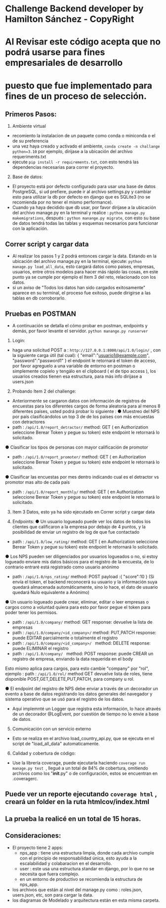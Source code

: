 # Challenge Backend developer by Hamilton Sánchez - CopyRight

# Al Revisar este código acepta que no podrá usarse para fines empresariales de desarrollo

# puesto que fue implementado para fines de un proceso de selección.

## Primeros Pasos:

1. Ambiente virtual

- recomiento la instalacion de un paquete como conda o miniconda o el de su preferencia
- una vez haya creado y activado el ambiente, `conda create -n challange python=3.10` por ejemplo, dirijase a la ubicación del archivo requeriments.txt
- ejecute `pip install -r requirements.txt`, con esto tendrá las dependencias necesarias para correr el proyecto.

2. Base de datos:

- El proyecto está por defecto configurado para usar una base de datos PostgreSQL, si ud prefiere, puede ir al archivo settings.py y cambiar esto para utilizar la db por defecto en django que es SQLite3 (no se recomienda por no tener el mismo performance).
- Cuando ya haya decidido que db usar, por favor dirijase a la ubicación del archivo manage.py en la terminal y realice : `python manage.py makemigrations`, después : `python manange.py migrate`, con esto su base de datos tendrá todas las tablas y esquemas necesarios para funcionar con la aplicación.

## Correr script y cargar data

- Al realizar los pasos 1 y 2 podrá entonces cargar la data. Estando en la ubicación del archivo manage.py en la terminal, ejecute:
  `python manage.py load_all_data`, esto cargará datos como paises, empresas, usuarios, entre otros modelos para hacer más rápido las cosas, en este punto ya se cumple por ejemplo el Item 3 del reto, relacionado con los datos.
- si un aviso de "Todos los datos han sido cargados exitosamente" aparece en su terminal, el proceso fue exitoso, puede dirigirse a las tablas en db corroborarlo.

## Pruebas en POSTMAN

- A continuación se detalla el cómo probar en postman, endpoints y demás, por favor levante el servidor.
  `python manange.py runserver`

1. Login:

- haga una solicitud POST a : `http://127.0.0.1:8000/api/1.0/login/` , con la siguiente carga útil (tal cual):
  {
  "email":"usuario1@example.com",
  "password":"password1"
  }
  el endpoint le retornará el token de acceso, por favor agreguelo a una variable de entorno en postman o simplemente copielo y tengálo en el clipboard ( el de tipo access ), los usuarios creados tienen esa estructura, para más info dirijase a users.json

2. Probando Item 2 del challenge:

- Anteriormente se cargaron datos con información de registros de encuestas para los diferentes cargos de forma aleatoria para al menos 8 diferentes países, usted podrá probar lo siguiente :
  ● Muestreo del NPS por país clasificándolos un top 3 de de los países con más encuestas con detractores
- path : `/api/1.0/report_detractor/` method: GET ( en Authorization seleccione Berear Token y pegue su token)
  este endpoint le retornará lo solicitado.

● Clasificar los tipos de personas con mayor calificación de promotor

- path : `/api/1.0/report_promoter/` method: GET ( en Authorization seleccione Berear Token y pegue su token)
  este endpoint le retornará lo solicitado.

● Clasificar las encuestas por mes dentro indicando cual es el detractor vs promotor mas alto de cada país

- path : `/api/1.0/report_monthly/` method: GET ( en Authorization seleccione Berear Token y pegue su token)
  este endpoint le retornará lo solicitado.

3. Item 3 Datos, esto ya ha sido ejecutado en Correr script y cargar data

4. Endpoints:
   ● Un usuario logueado puede ver los datos de todos los clientes que calificaron a la empresa por debajo de 4 puntos, y la posibilidad de enviar un registro de log de que fue contactado

- path : `/api/1.0/low_rating/` method: GET ( en Authorization seleccione Berear Token y pegue su token)
  este endpoint le retornará lo solicitado.

● Los NPS pueden ser diligenciados por usuarios logueados o no, si estoy logueado enviare mis datos básicos para el registro de la encuesta, de lo contrario entraré está registrado como usuario anónimo

- path : `/api/1.0/nps_rating/` method: POST payload :{ "score":10 } (Si envía el token, el backend reconocerá su usuario y la información suya quedará almacenada automáticamente, sino lo hace, el dato de usuario quedará Nulo equivalente a Anónimo)

● Un usuario logueado puede crear, eliminar, editar o leer empresas o cargos como a voluntad quiera
para esto por favor pegue el token para poder tener los permisos.

- path : `/api/1.0/company/` method: GET response: devuelve la lista de empresas
- path : `/api/1.0/company/<id_company>/` method: PUT,PATCH response: puede EDITAR parcialmente o totalmente el registro
- path : `/api/1.0/company/<id_company>/ ` method: DELETE response: puede ELIMINAR el registro
- path : `/api/1.0/company/ ` method: POST response: puede CREAR un registro de empresa, enviando la data requerida en el body

Esto mismo aplica para cargos, para esto cambie "company" por "rol", ejemplo : path : `/api/1.0/rol/` method GET devuelve lista de roles, tiene disponible POST,GET,DELETE,PUT,PATCH, para company u rol.

● El endpoint del registro de NPS debe enviar a través de un decorador un evento a base de datos registrando los datos generales del navegador y sistema operativo que se usó para el registro de los datos.

- Aquí implemnté un Logger que registra esta información, lo hace através de un decorador @LogEvent, por cuestión de tiempo no lo envie a base de datos.

5. Comunicación con un servicio externo

- Esto se realiza en el archivo load_country_api.py, que se ejecuta en el script de "load_all_data" automaticamente.

6. Calidad y cobertura de código:

- Use la librería coverage, puede ejecutarla haciendo `coverage run manage.py test `, llegué a un total de 84% de cobertura, omitiendo archivos como los "**init**.py" o de configuración, estos se encuentran en .coveragerc.

## Puede ver un reporte ejecutando `coverage html` , creará un folder en la ruta htmlcov/index.html

## La prueba la realicé en un total de 15 horas.

## Consideraciones:

- El proyecto tiene 2 apps:
  - nps_app : tiene una estructura limpia, donde cada archivo cumple con el principio de responsabilidad única, esto ayuda a la escalabilidad y colabaracion en el desarrollo.
  - user : este usa una estructura standar en django, por lo que no se necesita que fuera complejo.
  - en un entorno de productivo se recomienda la estructura de nps_app.
- los archivos que están al nivel del manage.py como : roles.json, users.json, etc, son para cargar la data.
- los diagramas de Modelado y arquitectura están en esta misma carpeta.
